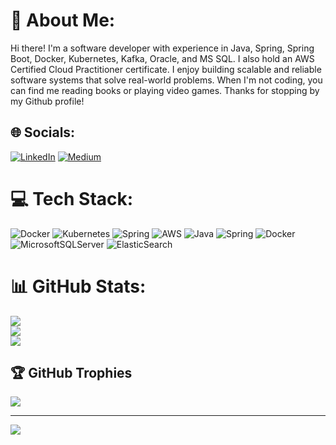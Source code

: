 # 💫 About Me:
Hi there! I'm a software developer with experience in Java, Spring, Spring Boot, Docker, Kubernetes, Kafka, Oracle, and MS SQL. I also hold an AWS Certified Cloud Practitioner certificate. I enjoy building scalable and reliable software systems that solve real-world problems. When I'm not coding, you can find me reading books or playing video games. Thanks for stopping by my Github profile!


## 🌐 Socials:
[![LinkedIn](https://img.shields.io/badge/LinkedIn-%230077B5.svg?logo=linkedin&logoColor=white)](https://linkedin.com/in/kaan-aydemir-ab2591101/) [![Medium](https://img.shields.io/badge/Medium-12100E?logo=medium&logoColor=white)](https://medium.com/@kaan.aydemir.iu) 

# 💻 Tech Stack:
![Docker](https://img.shields.io/badge/docker-%230db7ed.svg?style=flat&logo=docker&logoColor=white) ![Kubernetes](https://img.shields.io/badge/kubernetes-%23326ce5.svg?style=flat&logo=kubernetes&logoColor=white) ![Spring](https://img.shields.io/badge/spring-%236DB33F.svg?style=flat&logo=spring&logoColor=white) ![AWS](https://img.shields.io/badge/AWS-%23FF9900.svg?style=flat&logo=amazon-aws&logoColor=white) ![Java](https://img.shields.io/badge/java-%23ED8B00.svg?style=flat&logo=java&logoColor=white) ![Spring](https://img.shields.io/badge/spring-%236DB33F.svg?style=flat&logo=spring&logoColor=white) ![Docker](https://img.shields.io/badge/docker-%230db7ed.svg?style=flat&logo=docker&logoColor=white) ![MicrosoftSQLServer](https://img.shields.io/badge/Microsoft%20SQL%20Sever-CC2927?style=flat&logo=microsoft%20sql%20server&logoColor=white) ![ElasticSearch](https://img.shields.io/badge/-ElasticSearch-005571?style=flat&logo=elasticsearch)
# 📊 GitHub Stats:
![](https://github-readme-stats.vercel.app/api?username=kaanaydemir&theme=vue&hide_border=false&include_all_commits=true&count_private=true)<br/>
![](https://github-readme-streak-stats.herokuapp.com/?user=kaanaydemir&theme=vue&hide_border=false)<br/>
![](https://github-readme-stats.vercel.app/api/top-langs/?username=kaanaydemir&theme=vue&hide_border=false&include_all_commits=true&count_private=true&layout=compact)

## 🏆 GitHub Trophies
![](https://github-profile-trophy.vercel.app/?username=kaanaydemir&theme=buddhism&no-frame=true&no-bg=false&margin-w=4)

---
[![](https://visitcount.itsvg.in/api?id=kaanaydemir&icon=1&color=2)](https://visitcount.itsvg.in)

<!-- Proudly created with GPRM ( https://gprm.itsvg.in ) -->
